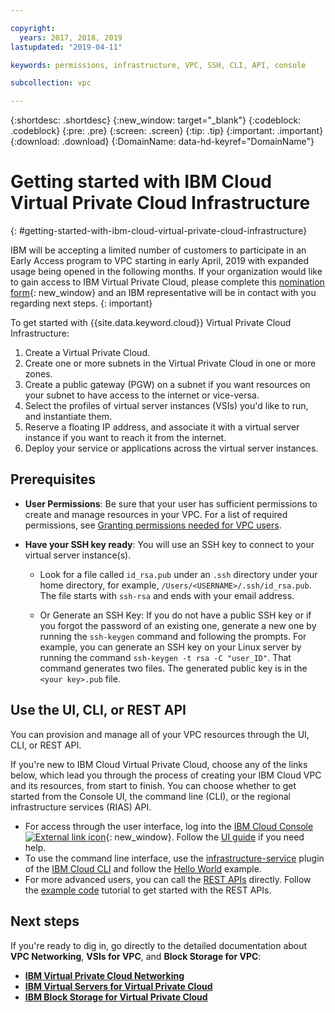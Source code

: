 ```yaml
---

copyright:
  years: 2017, 2018, 2019
lastupdated: "2019-04-11"

keywords: permissions, infrastructure, VPC, SSH, CLI, API, console

subcollection: vpc

---
```


{:shortdesc: .shortdesc}
{:new_window: target="_blank"}
{:codeblock: .codeblock}
{:pre: .pre}
{:screen: .screen}
{:tip: .tip}
{:important: .important}
{:download: .download}
{:DomainName: data-hd-keyref="DomainName"}

# Getting started with IBM Cloud Virtual Private Cloud Infrastructure
{: #getting-started-with-ibm-cloud-virtual-private-cloud-infrastructure}

IBM will be accepting a limited number of customers to participate in an Early Access program to VPC starting in early April, 2019 with expanded usage being opened in the following months. If your organization would like to gain access to IBM Virtual Private Cloud, please complete this [nomination form](https://cloud.ibm.com/vpc){: new_window} and an IBM representative will be in contact with you regarding next steps.
{: important}

To get started with {{site.data.keyword.cloud}} Virtual Private Cloud Infrastructure:

1. Create a Virtual Private Cloud.
2. Create one or more subnets in the Virtual Private Cloud in one or more zones.
3. Create a public gateway (PGW) on a subnet if you want resources on your subnet to have access to the internet or vice-versa.
4. Select the profiles of virtual server instances (VSIs) you'd like to run, and instantiate them.
5. Reserve a floating IP address, and associate it with a virtual server instance if you want to reach it from the internet.
5. Deploy your service or applications across the virtual server instances.

## Prerequisites

 * **User Permissions**: Be sure that your user has sufficient permissions to create and manage resources in your VPC. For a list of required permissions, see [Granting permissions needed for VPC users](/docs/infrastructure/vpc?topic=vpc-managing-user-permissions-for-vpc-resources).

 * **Have your SSH key ready**: You will use an SSH key to connect to your virtual server instance(s).

   * Look for a file called `id_rsa.pub` under an `.ssh` directory under your home directory, for example, `/Users/<USERNAME>/.ssh/id_rsa.pub`. The file starts with `ssh-rsa` and ends with your email address.

   * Or Generate an SSH Key: If you do not have a public SSH key or if you forgot the password of an existing one, generate a new one by running the `ssh-keygen` command and following the prompts. For example, you can generate an SSH key on your Linux server by running the command `ssh-keygen -t rsa -C "user_ID"`. That command generates two files. The generated public key is in the `<your key>.pub` file.
   
## Use the UI, CLI, or REST API

You can provision and manage all of your VPC resources through the UI, CLI, or REST API.

If you're new to IBM Cloud Virtual Private Cloud, choose any of the links below, which lead you through the process of creating your IBM Cloud VPC and its resources, from start to finish. You can choose whether to get started from the Console UI, the command line (CLI), or the regional infrastructure services (RIAS) API.

* For access through the user interface, log into the [IBM Cloud Console ![External link icon](../../icons/launch-glyph.svg "External link icon")]( https://{DomainName}/vpc){: new_window}. Follow the [UI guide](/docs/infrastructure/vpc?topic=vpc-creating-a-vpc-using-the-ibm-cloud-console) if you need help.
* To use the command line interface, use the [infrastructure-service](/docs/infrastructure-service-cli-plugin/vpc-cli-reference.html) plugin of the [IBM Cloud CLI](https://console.bluemix.net/docs/cli/index.html#overview) and follow the [Hello World](/docs/infrastructure/vpc?topic=vpc-creating-a-vpc-using-the-ibm-cloud-cli) example.
* For more advanced users, you can call the [REST APIs](https://{DomainName}/apidocs/rias) directly. Follow the [example code](/docs/infrastructure/vpc?topic=vpc-creating-a-vpc-using-the-rest-apis) tutorial to get started with the REST APIs.

## Next steps
If you're ready to dig in, go directly to the detailed documentation about **VPC Networking**,  **VSIs for VPC**, and **Block Storage for VPC**:

* [**IBM Virtual Private Cloud Networking**](/docs/infrastructure/vpc-network?topic=vpc-network-getting-started)
* [**IBM Virtual Servers for Virtual Private Cloud**](/docs/vsi-is?topic=virtual-servers-is-gettingstartedvsigen)
* [**IBM Block Storage for Virtual Private Cloud**](/docs/infrastructure/block-storage-is?topic=block-storage-is-block-storage-getting-started)

